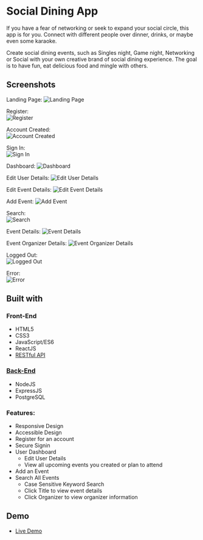 # Social Dining App

If you have a fear of networking or seek to expand your social circle, this app is for you. Connect with different people over dinner, drinks, or maybe even some karaoke. 

Create social dining events, such as Singles night, Game night, Networking or Social with your own creative brand of social dining experience. The goal is to have fun, eat delicious food and mingle with others.  

## Screenshots
Landing Page:
![Landing Page](screenshots/landing_page.png)

Register:  
![Register](screenshots/registration.png)

Account Created:  
![Account Created](screenshots/account_created.png)

Sign In:  
![Sign In](screenshots/signin.png)

Dashboard:
![Dashboard](screenshots/dashboard.png)

Edit User Details:
![Edit User Details](screenshots/edit_user_details.png)

Edit Event Details:
![Edit Event Details](screenshots/edit_event_details.png)

Add Event:
![Add Event](screenshots/add_event.png)

Search:  
![Search](screenshots/search.png)

Event Details:
![Event Details](screenshots/event_details.png)

Event Organizer Details:
![Event Organizer Details](screenshots/event_organizer_details.png)

Logged Out:  
![Logged Out](screenshots/logged_out.png)

Error:  
![Error](screenshots/error.png)

## Built with
### Front-End
* HTML5
* CSS3
* JavaScript/ES6
* ReactJS
* [RESTful API](https://github.com/djbradleyii/social-dining-app-api)
### [Back-End](https://github.com/djbradleyii/social-dining-app-api)
* NodeJS
* ExpressJS
* PostgreSQL

### Features:
- Responsive Design
- Accessible Design
- Register for an account
- Secure Signin
- User Dashboard
  - Edit User Details
  - View all upcoming events you created or plan to attend
- Add an Event
- Search All Events
	- Case Sensitive Keyword Search
	- Click Title to view event details
	- Click Organizer to view organizer information

## Demo

- [Live Demo](https://social-dining-app.now.sh/)
